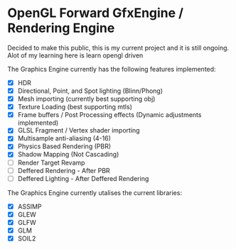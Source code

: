 # OpenGL Forward GfxEngine / Rendering Engine

Decided to make this public, this is my current project and it is still ongoing. Alot of my learning here is learn opengl driven

The Graphics Engine currently has the following features implemented:
- [x] HDR
- [x] Directional, Point, and Spot lighting (Blinn/Phong)
- [x] Mesh importing (currently best supporting obj)
- [x] Texture Loading (best supporting mtls)
- [x] Frame buffers / Post Processing effects (Dynamic adjustments implemented)
- [x] GLSL Fragment / Vertex shader importing
- [x] Multisample anti-aliasing (4-16)
- [x] Physics Based Rendering (PBR)
- [x] Shadow Mapping (Not Cascading)
- [ ] Render Target Revamp
- [ ] Deffered Rendering - After PBR
- [ ] Deffered Lighting - After Deffered Rendering

The Graphics Engine currently utalises the current libraries:
- [x] ASSIMP
- [x] GLEW
- [x] GLFW
- [x] GLM
- [x] SOIL2
